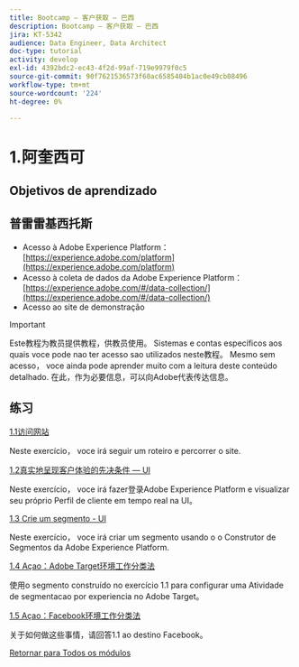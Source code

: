 ```yaml
---
title: Bootcamp — 客户获取 — 巴西
description: Bootcamp — 客户获取 — 巴西
jira: KT-5342
audience: Data Engineer, Data Architect
doc-type: tutorial
activity: develop
exl-id: 4392bdc2-ec43-4f2d-99af-719e9979f0c5
source-git-commit: 90f7621536573f60ac6585404b1ac0e49cb08496
workflow-type: tm+mt
source-wordcount: '224'
ht-degree: 0%

---
```


# 1.阿奎西可

## Objetivos de aprendizado

## 普雷雷基西托斯

- Acesso à Adobe Experience Platform： [https://experience.adobe.com/platform](https://experience.adobe.com/platform)
- Acesso à coleta de dados da Adobe Experience Platform： [https://experience.adobe.com/#/data-collection/](https://experience.adobe.com/#/data-collection/)
- Acesso ao site de demonstração

>[!IMPORTANT]
>
>Este教程为教员提供教程，供教员使用。 Sistemas e contas específicos aos quais voce pode nao ter acesso sao utilizados neste教程。 Mesmo sem acesso， voce ainda pode aprender muito com a leitura deste conteúdo detalhado. 在此，作为必要信息，可以向Adobe代表传达信息。

## 练习

[1.1访问网站](./ex1.md)

Neste exercício， voce irá seguir um roteiro e percorrer o site.

[1.2真实地呈现客户体验的先决条件 — UI](./ex2.md)

Neste exercício， voce irá fazer登录Adobe Experience Platform e visualizar seu próprio Perfil de cliente em tempo real na UI。

[1.3 Crie um segmento - UI](./ex3.md)

Neste exercício， voce irá criar um segmento usando o o Construtor de Segmentos da Adobe Experience Platform.

[1.4 Açao：Adobe Target环境工作分类法](./ex4.md)

使用o segmento construído no exercício 1.1 para configurar uma Atividade de segmentacao por experiencia no Adobe Target。

[1.5 Açao：Facebook环境工作分类法](./ex5.md)

关于如何做这些事情，请回答1.1 ao destino Facebook。

[Retornar para Todos os módulos](../../overview.md)
